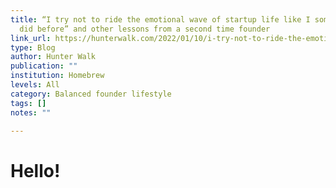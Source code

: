 ```yaml
---
title: “I try not to ride the emotional wave of startup life like I sometimes
  did before” and other lessons from a second time founder
link_url: https://hunterwalk.com/2022/01/10/i-try-not-to-ride-the-emotional-wave-of-startup-life-like-i-sometimes-did-before-and-other-lessons-from-a-second-time-founder/
type: Blog
author: Hunter Walk
publication: ""
institution: Homebrew
levels: All
category: Balanced founder lifestyle
tags: []
notes: ""

---
```


# Hello!
